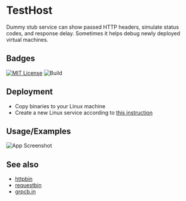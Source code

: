 
# TestHost

Dummy stub service can show passed HTTP headers, simulate status codes, and response delay.
Sometimes it helps debug newly deployed virtual machines.


## Badges

[![MIT License](https://img.shields.io/badge/License-MIT-green.svg)](https://choosealicense.com/licenses/mit/)
![Build](https://github.com/github/docs/actions/workflows/main.yml/badge.svg)

## Deployment

- Copy binaries to your Linux machine
- Create a new Linux service according to [this instruction](https://docs.microsoft.com/en-us/troubleshoot/developer/webapps/aspnetcore/practice-troubleshoot-linux/2-3-configure-aspnet-core-application-start-automatically)


## Usage/Examples

![App Screenshot](https://i2.paste.pics/8cc9ec6f5c46bc0037153db465a88752.png?trs=7fbf0dc4d587328a0bf0e4623bc04f0f6cc298a6c2940eb005320bdbcb20d425)


## See also

- [httpbin](https://github.com/postmanlabs/httpbin)
- [requestbin](https://pipedream.com/requestbin)
- [grpcb.in](https://grpcb.in/)
